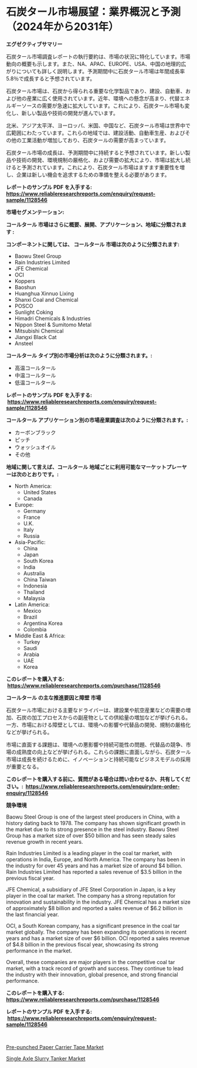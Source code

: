 <p><h1>石炭タール市場展望：業界概況と予測（2024年から2031年）</h1></p><p><strong>エグゼクティブサマリー</strong></p>
<p><p>石炭タール市場調査レポートの執行要約は、市場の状況に特化しています。市場動向の概要も示します。また、NA、APAC、EUROPE、USA、中国の地理的広がりについても詳しく説明します。予測期間中に石炭タール市場は年間成長率5.8％で成長すると予想されています。</p><p>石炭タール市場は、石炭から得られる重要な化学製品であり、建設、自動車、および他の産業に広く使用されています。近年、環境への懸念が高まり、代替エネルギーソースの需要が急速に拡大しています。これにより、石炭タール市場も変化し、新しい製品や技術の開発が進んでいます。</p><p>北米、アジア太平洋、ヨーロッパ、米国、中国など、石炭タール市場は世界中で広範囲にわたっています。これらの地域では、建設活動、自動車生産、およびその他の工業活動が増加しており、石炭タールの需要が高まっています。</p><p>石炭タール市場の成長は、予測期間中に持続すると予想されています。新しい製品や技術の開発、環境規制の厳格化、および需要の拡大により、市場は拡大し続けると予測されています。これにより、石炭タール市場はますます重要性を増し、企業は新しい機会を追求するための準備を整える必要があります。</p></p>
<p><strong>レポートのサンプル PDF を入手する: <a href="https://www.reliableresearchreports.com/enquiry/request-sample/1128546">https://www.reliableresearchreports.com/enquiry/request-sample/1128546</a></strong></p>
<p><strong>市場セグメンテーション:</strong></p>
<p><strong> コールタール 市場はさらに概要、展開、アプリケーション、地域に分類されます :</strong></p>
<p><strong>コンポーネントに関しては、 コールタール 市場は次のように分類されます: &nbsp;</strong></p>
<p><ul><li>Baowu Steel Group</li><li>Rain Industries Limited</li><li>JFE Chemical</li><li>OCI</li><li>Koppers</li><li>Baoshun</li><li>Huanghua Xinnuo Lixing</li><li>Shanxi Coal and Chemical</li><li>POSCO</li><li>Sunlight Coking</li><li>Himadri Chemicals & Industries</li><li>Nippon Steel & Sumitomo Metal</li><li>Mitsubishi Chemical</li><li>Jiangxi Black Cat</li><li>Ansteel</li></ul></p>
<p><strong> コールタール タイプ別の市場分析は次のように分類されます。:</strong></p>
<p><ul><li>高温コールタール</li><li>中温コールタール</li><li>低温コールタール</li></ul></p>
<p><strong>レポートのサンプル PDF を入手する: &nbsp;<a href="https://www.reliableresearchreports.com/enquiry/request-sample/1128546">https://www.reliableresearchreports.com/enquiry/request-sample/1128546</a></strong></p>
<p><strong> コールタール アプリケーション別の市場産業調査は次のように分類されます。:</strong></p>
<p><ul><li>カーボンブラック</li><li>ピッチ</li><li>ウォッシュオイル</li><li>その他</li></ul></p>
<p><strong>地域に関して言えば、コールタール 地域ごとに利用可能なマーケットプレーヤーは次のとおりです。:</strong></p>
<p><ul>
    <li>
        North America:
        <ul>
            <li>United States</li>
            <li>Canada</li>
        </ul>
    </li>
    <li>
        Europe:
        <ul>
            <li>Germany</li>
            <li>France</li>
            <li>U.K.</li>
            <li>Italy</li>
            <li>Russia</li>
        </ul>
    </li>
    <li>
        Asia-Pacific:
        <ul>
            <li>China</li>
            <li>Japan</li>
            <li>South Korea</li>
            <li>India</li>
            <li>Australia</li>
            <li>China Taiwan</li>
            <li>Indonesia</li>
            <li>Thailand</li>
            <li>Malaysia</li>
        </ul>
    </li>
    <li>
        Latin America:
        <ul>
            <li>Mexico</li>
            <li>Brazil</li>
            <li>Argentina Korea</li>
            <li>Colombia</li>
        </ul>
    </li>
    <li>
        Middle East & Africa:
        <ul>
            <li>Turkey</li>
            <li>Saudi</li>
            <li>Arabia</li>
            <li>UAE</li>
            <li>Korea</li>
        </ul>
    </li>
    </ul></p>
<p><strong>このレポートを購入する: &nbsp;<a href="https://www.reliableresearchreports.com/purchase/1128546">https://www.reliableresearchreports.com/purchase/1128546</a></strong></p>
<p><strong>コールタール の主な推進要因と障壁 市場</strong></p>
<p><p>石炭タール市場における主要なドライバーは、建設業や航空産業などの需要の増加、石炭の加工プロセスからの副産物としての供給量の増加などが挙げられる。一方、市場における障壁としては、環境への影響や代替品の開発、規制の厳格化などが挙げられる。</p><p>市場に直面する課題は、環境への悪影響や持続可能性の問題、代替品の競争、市場の成熟度の向上などが挙げられる。これらの課題に直面しながら、石炭タール市場は成長を続けるために、イノベーションと持続可能なビジネスモデルの採用が重要となる。</p></p>
<p><strong>このレポートを購入する前に、質問がある場合は問い合わせるか、共有してください。:&nbsp; <a href="https://www.reliableresearchreports.com/enquiry/pre-order-enquiry/1128546">https://www.reliableresearchreports.com/enquiry/pre-order-enquiry/1128546</a></strong></p>
<p><strong>競争環境</strong></p>
<p><p>Baowu Steel Group is one of the largest steel producers in China, with a history dating back to 1978. The company has shown significant growth in the market due to its strong presence in the steel industry. Baowu Steel Group has a market size of over $50 billion and has seen steady sales revenue growth in recent years.</p><p>Rain Industries Limited is a leading player in the coal tar market, with operations in India, Europe, and North America. The company has been in the industry for over 45 years and has a market size of around $4 billion. Rain Industries Limited has reported a sales revenue of $3.5 billion in the previous fiscal year.</p><p>JFE Chemical, a subsidiary of JFE Steel Corporation in Japan, is a key player in the coal tar market. The company has a strong reputation for innovation and sustainability in the industry. JFE Chemical has a market size of approximately $8 billion and reported a sales revenue of $6.2 billion in the last financial year.</p><p>OCI, a South Korean company, has a significant presence in the coal tar market globally. The company has been expanding its operations in recent years and has a market size of over $6 billion. OCI reported a sales revenue of $4.8 billion in the previous fiscal year, showcasing its strong performance in the market.</p><p>Overall, these companies are major players in the competitive coal tar market, with a track record of growth and success. They continue to lead the industry with their innovation, global presence, and strong financial performance.</p></p>
<p><strong>このレポートを購入する: &nbsp; <a href="https://www.reliableresearchreports.com/purchase/1128546">https://www.reliableresearchreports.com/purchase/1128546</a></strong></p>
<p><strong>レポートのサンプル PDF を入手する: &nbsp;<a href="https://www.reliableresearchreports.com/enquiry/request-sample/1128546">https://www.reliableresearchreports.com/enquiry/request-sample/1128546</a></strong><strong></strong></p>
<p>&nbsp;</p>
<p><p><a href="https://github.com/Angelnienowdseej3e45z3p8c/Market-Research-Report-List-1/blob/main/pre-punched-paper-carrier-tape-market.md">Pre-punched Paper Carrier Tape Market</a></p><p><a href="https://extreme-scabiosa-c81.notion.site/Insights-into-Single-Axle-Slurry-Tanker-Market-Size-Analysing-Market-Share-Trends-and-Growth-from-46a4956f16744accafb39e11991774cc">Single Axle Slurry Tanker Market</a></p></p>